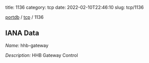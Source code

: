 title: 1136
category: tcp
date: 2022-02-10T22:46:10
slug: tcp/1136

[portdb](/) / [tcp](/category/tcp.html) / 1136


## IANA Data

_Name:_ hhb-gateway

_Description:_ HHB Gateway Control

